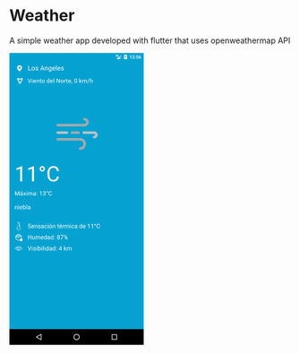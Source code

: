 # Weather

A simple weather app developed with flutter that uses openweathermap API

<img src="/screenshot.png" width=240>

